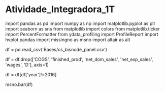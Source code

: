 # Atividade_Integradora_1T

import pandas as pd
import numpy as np
import matplotlib.pyplot as plt
import seaborn as sns
from matplotlib import colors
from matplotlib.ticker import PercentFormatter
from ydata_profiling import ProfileReport
import hvplot.pandas
import missingno as msno
import altair as alt

df = pd.read_csv('Bases/cs_bisnode_panel.csv')

df = df.drop(['COGS', 'finished_prod', 'net_dom_sales', 'net_exp_sales', 'wages', 'D'], axis=1)

df = df[df['year']!=2016]

msno.bar(df)
